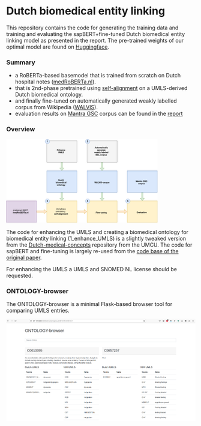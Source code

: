 # Dutch biomedical entity linking

This repository contains the code for generating the training data and training and evaluating the sapBERT+fine-tuned Dutch biomedical entity linking model as presented in the report. The pre-trained weights of our optimal model are found on [Huggingface](https://huggingface.co/fonshartendorp/dutch_biomedical_entity_linking).

### Summary
- a RoBERTa-based basemodel that is trained from scratch on Dutch hospital notes ([medRoBERTa.nl](https://huggingface.co/CLTL/MedRoBERTa.nl)).
- that is 2nd-phase pretrained using [self-alignment](https://doi.org/10.48550/arXiv.2010.11784) on a UMLS-derived Dutch biomedical ontology.
- and finally fine-tuned on automatically generated weakly labelled corpus from Wikipedia ([WALVIS](https://github.com/fonshartendorp/dutch_biomedical_entity_linking/blob/main/WALVIS-corpus/WALVIS.xml)).
- evaluation results on [Mantra GSC](https://doi.org/10.1093/jamia/ocv037) corpus can be found in the [report](https://github.com/fonshartendorp/dutch_biomedical_entity_linking/blob/main/report/report.pdf)

### Overview
<img src="https://github.com/fonshartendorp/dutch_biomedical_entity_linking/blob/main/report/overview.png" width="80%" />

The code for enhancing the UMLS and creating a biomedical ontology for biomedical entity linking (1\_enhance\_UMLS) is a slightly tweaked version from the [Dutch-medical-concepts](https://github.com/umcu/dutch-medical-concepts) repository from the UMCU. The code for sapBERT and fine-tuning is largely re-used from the [code base of the original paper](https://github.com/cambridgeltl/sapbert/tree/main). 

For enhancing the UMLS a UMLS and SNOMED NL license should be requested.

### ONTOLOGY-browser
The ONTOLOGY-browser is a minimal Flask-based browser tool for comparing UMLS entries.


<img src="https://github.com/fonshartendorp/dutch_biomedical_entity_linking/blob/main/ontology-browser/ontology-browser.png" />

